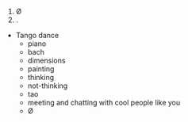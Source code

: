 1. Ø
2. .
* Tango dance
    * piano
    * bach
    * dimensions
    * painting
    * thinking
    * not-thinking
    * tao
    * meeting and chatting with cool people like you
    * Ø
    
    
